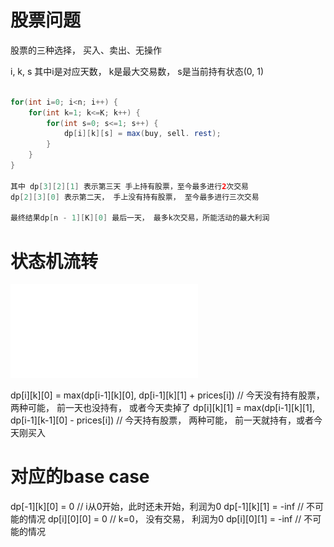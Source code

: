 # 股票问题

股票的三种选择， 买入、卖出、无操作

i, k, s
其中i是对应天数， k是最大交易数， s是当前持有状态(0, 1)

```java

for(int i=0; i<n; i++) {
    for(int k=1; k<=K; k++) {
        for(int s=0; s<=1; s++) {
            dp[i][k][s] = max(buy, sell. rest);
        }        
    }
}    

其中 dp[3][2][1] 表示第三天 手上持有股票，至今最多进行2次交易
dp[2][3][0] 表示第二天， 手上没有持有股票， 至今最多进行三次交易

最终结果dp[n - 1][K][0] 最后一天， 最多k次交易，所能活动的最大利润
```

# 状态机流转

![状态机.png](状态机.img)

dp[i][k][0] = max(dp[i-1][k][0], dp[i-1][k][1] + prices[i])
// 今天没有持有股票， 两种可能， 前一天也没持有， 或者今天卖掉了
dp[i][k][1] = max(dp[i-1][k][1], dp[i-1][k-1][0] - prices[i])
// 今天持有股票， 两种可能， 前一天就持有，或者今天刚买入

# 对应的base case

dp[-1][k][0] = 0  // i从0开始，此时还未开始，利润为0 
dp[-1][k][1] = -inf  // 不可能的情况
dp[i][0][0] = 0   // k=0， 没有交易， 利润为0
dp[i][0][1] = -inf  // 不可能的情况
